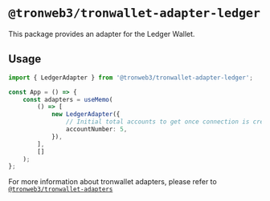 # `@tronweb3/tronwallet-adapter-ledger`

This package provides an adapter for the Ledger Wallet.

## Usage

```typescript
import { LedgerAdapter } from '@tronweb3/tronwallet-adapter-ledger';

const App = () => {
    const adapters = useMemo(
        () => [
            new LedgerAdapter({
                // Initial total accounts to get once connection is created
                accountNumber: 5,
            }),
        ],
        []
    );
};
```

For more information about tronwallet adapters, please refer to [`@tronweb3/tronwallet-adapters`](https://github.com/tronprotocol/tronwallet-adapter/tree/main/packages/adapters/adapters)
